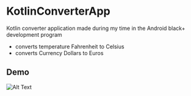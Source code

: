 # KotlinConverterApp
Kotlin converter application made during my time in the Android black+ development program

- converts temperature Fahrenheit to Celsius
- converts Currency Dollars to Euros

## Demo
![Alt Text](https://giphy.com/gifs/8qWMtE0fvCpGii0KAe)

